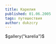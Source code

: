 ```yaml
---
title: Карелия
published: 01.06.2005
tags: путешествия
author: dukzcry
---
```


$gallery("karelia")$
